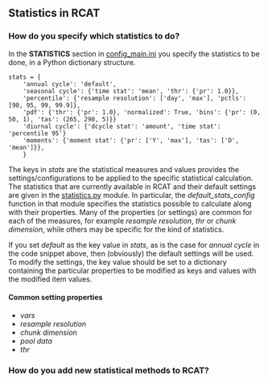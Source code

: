 ## Statistics in RCAT ##

### How do you specify which statistics to do? ###
In the **STATISTICS** section in
[config_main.ini](../scripts/config/config_main.ini) you specify the statistics
to be done, in a Python dictionary structure.

```
stats = {
	'annual cycle': 'default',
	'seasonal cycle': {'time stat': 'mean', 'thr': {'pr': 1.0}},
	'percentile': {'resample resolution': ['day', 'max'], 'pctls': [90, 95, 99, 99.9]},
	'pdf': {'thr': {'pr': 1.0}, 'normalized': True, 'bins': {'pr': (0, 50, 1), 'tas': (265, 290, 5)}}
	'diurnal cycle': {'dcycle stat': 'amount', 'time stat': 'percentile 95'}
	'moments': {'moment stat': {'pr': ['Y', 'max'], 'tas': ['D', 'mean']}},
    }
```

The keys in *stats* are the statistical measures and values provides the
settings/configurations to be applied to the specific statistical calculation.
The statistics that are currently available in RCAT and their default settings
are given in the [statistics.py](../scripts/statistics.py) module. In
particular, the *default_stats_config* function in that module specifies the
statistics possible to calculate along with their properties. Many of the
properties (or settings) are common for each of the measures, for example
*resample resolution*, *thr* or *chunk dimension*, while others may be specific
for the kind of statistics.

If you set *default* as the key value in *stats*, as is the case for *annual
cycle* in the code snippet above, then (obviously) the default settings will be
used. To modify the settings, the key value should be set to a dictionary
containing the particular properties to be modified as keys and values with the
modified item values.

#### Common setting properties ####
* *vars*
* *resample resolution*
* *chunk dimension*
* *pool data*
* *thr*

### How do you add new statistical methods to RCAT? ###
